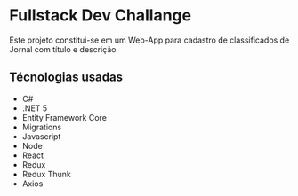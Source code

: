 # Fullstack Dev Challange

 Este projeto constitui-se em um Web-App para cadastro de classificados de Jornal com título e descrição
 
 ## Técnologias usadas
 
 - C#
 - .NET 5
 - Entity Framework Core
 - Migrations
 - Javascript
 - Node
 - React
 - Redux
 - Redux Thunk
 - Axios
